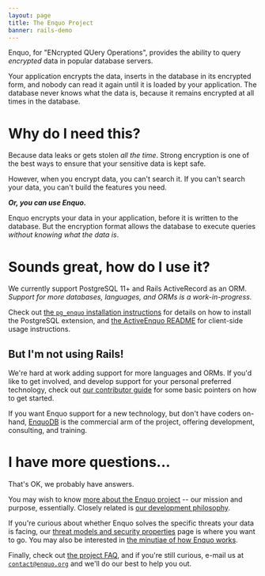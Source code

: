 ```yaml
---
layout: page
title: The Enquo Project
banner: rails-demo
---
```

Enquo, for "ENcrypted QUery Operations", provides the ability to query *encrypted* data in popular database servers.

Your application encrypts the data, inserts in the database in its encrypted form, and nobody can read it again until it is loaded by your application.
The database never knows what the data is, because it remains encrypted at all times in the database.


# Why do I need this?

Because data leaks or gets stolen *all the time*.
Strong encryption is one of the best ways to ensure that your sensitive data is kept safe.

However, when you encrypt data, you can't search it.
If you can't search your data, you can't build the features you need.

***Or, you can use Enquo.***

Enquo encrypts your data in your application, before it is written to the database.
But the encryption format allows the database to execute queries *without knowing what the data is*.


# Sounds great, how do I use it?

We currently support PostgreSQL 11+ and Rails ActiveRecord as an ORM.
*Support for more databases, languages, and ORMs is a work-in-progress.*

Check out [the `pg_enquo` installation instructions](https://github.com/enquo/pg_enquo/tree/main/doc/installation.md) for details on how to install the PostgreSQL extension,
and [the ActiveEnquo README](https://github.com/enquo/active_enquo#readme) for client-side usage instructions.


## But I'm not using Rails!

We're hard at work adding support for more languages and ORMs.
If you'd like to get involved, and develop support for your personal preferred technology,
check out [our contributor guide](/contributing) for some basic pointers on how to get started.

If you want Enquo support for a new technology, but don't have coders on-hand, [EnquoDB](https://enquodb.com) is the commercial arm of the project, offering development, consulting, and training.


# I have more questions...

That's OK, we probably have answers.

You may wish to know [more about the Enquo project](about) -- our mission and purpose, essentially.
Closely related is [our development philosophy](about/philosophy).

If you're curious about whether Enquo solves the specific threats your data is facing, our [threat models and security properties](threat-models) page is where you want to go.
You may also be interested in [the minutiae of how Enquo works](how-it-works).

Finally, check out [the project FAQ](/faq), and if you're still curious, e-mail us at [`contact@enquo.org`](mailto:contact@enquo.org) and we'll do our best to help you out.
